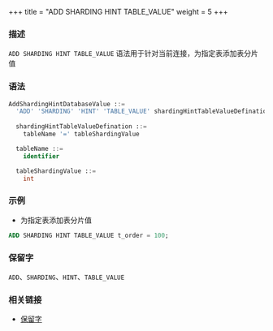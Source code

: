 +++
title = "ADD SHARDING HINT TABLE_VALUE"
weight = 5
+++

### 描述

`ADD SHARDING HINT TABLE_VALUE` 语法用于针对当前连接，为指定表添加表分片值
### 语法

```sql
AddShardingHintDatabaseValue ::=
  'ADD' 'SHARDING' 'HINT' 'TABLE_VALUE' shardingHintTableValueDefination
  
  shardingHintTableValueDefination ::=
    tableName '=' tableShardingValue

  tableName ::=
    identifier

  tableShardingValue ::=
    int
```

### 示例

- 为指定表添加表分片值

```sql
ADD SHARDING HINT TABLE_VALUE t_order = 100;
```

### 保留字

`ADD`、`SHARDING`、`HINT`、`TABLE_VALUE`

### 相关链接

- [保留字](/cn/reference/distsql/syntax/reserved-word/)